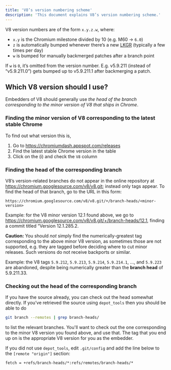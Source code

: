 ```yaml
---
title: 'V8’s version numbering scheme'
description: 'This document explains V8’s version numbering scheme.'
---
```

V8 version numbers are of the form `x.y.z.w`, where:

- `x.y` is the Chromium milestone divided by 10 (e.g. M60 → `6.0`)
- `z` is automatically bumped whenever there’s a new [LKGR](https://chromium.googlesource.com/chromiumos/docs/+/main/glossary.md#acronyms) (typically a few times per day)
- `w` is bumped for manually backmerged patches after a branch point

If `w` is `0`, it’s omitted from the version number. E.g. v5.9.211 (instead of “v5.9.211.0”) gets bumped up to v5.9.211.1 after backmerging a patch.

## Which V8 version should I use?

Embedders of V8 should generally use *the head of the branch corresponding to the minor version of V8 that ships in Chrome*.

### Finding the minor version of V8 corresponding to the latest stable Chrome

To find out what version this is,

1. Go to <https://chromiumdash.appspot.com/releases>
2. Find the latest stable Chrome version in the table
3. Click on the (i) and check the `V8` column 


### Finding the head of the corresponding branch

V8’s version-related branches do not appear in the online repository at <https://chromium.googlesource.com/v8/v8.git>; instead only tags appear. To find the head of that branch, go to the URL in this form:

```
https://chromium.googlesource.com/v8/v8.git/+/branch-heads/<minor-version>
```

Example: for the V8 minor version 12.1 found above, we go to <https://chromium.googlesource.com/v8/v8.git/+/branch-heads/12.1>, finding a commit titled “Version 12.1.285.2.

**Caution:** You should *not* simply find the numerically-greatest tag corresponding to the above minor V8 version, as sometimes those are not supported, e.g. they are tagged before deciding where to cut minor releases. Such versions do not receive backports or similar.

Example: the V8 tags `5.9.212`, `5.9.213`, `5.9.214`, `5.9.214.1`, …, and `5.9.223` are abandoned, despite being numerically greater than the **branch head** of 5.9.211.33.

### Checking out the head of the corresponding branch

If you have the source already, you can check out the head somewhat directly. If you’ve retrieved the source using `depot_tools` then you should be able to do

```bash
git branch --remotes | grep branch-heads/
```

to list the relevant branches. You'll want to check out the one corresponding to the minor V8 version you found above, and use that. The tag that you end up on is the appropriate V8 version for you as the embedder.

If you did not use `depot_tools`, edit `.git/config` and add the line below to the `[remote "origin"]` section:

```
fetch = +refs/branch-heads/*:refs/remotes/branch-heads/*
```
